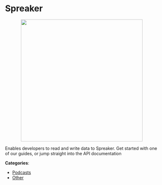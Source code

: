 # Spreaker
<p align="center">
    <img width="400" src="https://raw.githubusercontent.com/apis-list/apis-list/apis/spreaker/logo_256x256.png" />
</p>

Enables developers to read and write data to Spreaker.  Get started with one of our guides, or jump straight into the API documentation



**Categories**:
- [Podcasts](https://github.com/apis-list/apis-list#podcasts)
- [Other](https://github.com/apis-list/apis-list#other)





